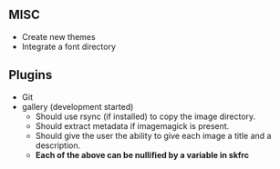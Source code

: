 
## MISC

* Create new themes
* Integrate a font directory

## Plugins

* Git
* gallery (development started) 
    * Should use rsync (if installed) to copy the image directory. 
    * Should extract metadata if imagemagick is present. 
    * Should give the user the ability to give each image a title and 
        a description. 
    * **Each of the above can be nullified by a variable in skfrc**
